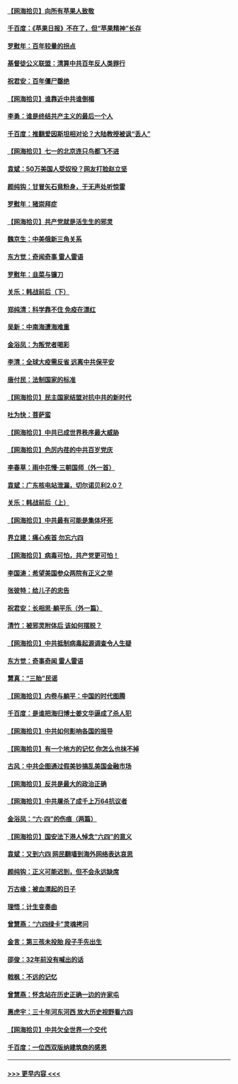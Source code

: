 #### [【网海拾贝】向所有苹果人致敬](../pages/nsc993/n13046795.md?t=06260851) 
#### [千百度：《苹果日报》不在了，但“苹果精神”长存](../pages/nsc993/n13046703.md?t=06260851) 
#### [罗慰年：百年较量的拐点](../pages/nsc993/n13046542.md?t=06260851) 
#### [基督徒公义联盟：清算中共百年反人类罪行](../pages/nsc993/n13046499.md?t=06260851) 
#### [祝君安：百年僵尸罄绝](../pages/nsc993/n13045595.md?t=06260851) 
#### [【网海拾贝】谁靠近中共谁倒楣](../pages/nsc993/n13044667.md?t=06260851) 
#### [李勇：谁是终结共产主义的最后一个人](../pages/nsc993/n13044397.md?t=06260851) 
#### [千百度：推翻爱因斯坦相对论？大陆教授被讽“丢人”](../pages/nsc993/n13043908.md?t=06260851) 
#### [【网海拾贝】七一的北京连只鸟都飞不进](../pages/nsc993/n13041377.md?t=06260851) 
#### [袁斌：50万美国人受奴役？网友打脸赵立坚](../pages/nsc993/n13041330.md?t=06260851) 
#### [颜纯钩：甘冒矢石竟粉身，于无声处听惊雷](../pages/nsc993/n13041140.md?t=06260851) 
#### [罗慰年：猪崇拜症](../pages/nsc993/n13041071.md?t=06260851) 
#### [【网海拾贝】共产党就是活生生的邪灵](../pages/nsc993/n13036627.md?t=06260851) 
#### [魏京生：中美俄新三角关系](../pages/nsc993/n13035986.md?t=06260851) 
#### [东方觉：奇闻奇事 雷人雷语](../pages/nsc993/n13035878.md?t=06260851) 
#### [罗慰年：韭菜与镰刀](../pages/nsc993/n13034374.md?t=06260851) 
#### [关乐：韩战前后（下）](../pages/nsc993/n13034113.md?t=06260851) 
#### [郑纯清：科学靠不住 免疫在漂红](../pages/nsc993/n13034093.md?t=06260851) 
#### [吴新：中南海遭海难重](../pages/nsc993/n13034084.md?t=06260851) 
#### [金浴凤：为叛党者喝彩](../pages/nsc993/n13034058.md?t=06260851) 
#### [李清：全球大疫需反省 远离中共保平安](../pages/nsc993/n13033784.md?t=06260851) 
#### [唐付民：法制国家的标准](../pages/nsc993/n13032944.md?t=06260851) 
#### [【网海拾贝】民主国家结盟对抗中共的新时代](../pages/nsc993/n13031717.md?t=06260851) 
#### [吐为快：菩萨蛮](../pages/nsc993/n13030033.md?t=06260851) 
#### [【网海拾贝】中共已成世界秩序最大威胁](../pages/nsc993/n13028138.md?t=06260851) 
#### [【网海拾贝】色厉内荏的中共百岁党庆](../pages/nsc993/n13025582.md?t=06260851) 
#### [李春草：雨中花慢‧三朝国师（外一首）](../pages/nsc993/n13025567.md?t=06260851) 
#### [袁斌：广东核电站泄漏，切尔诺贝利2.0？](../pages/nsc993/n13025475.md?t=06260851) 
#### [关乐：韩战前后（上）](../pages/nsc993/n13025387.md?t=06260851) 
#### [【网海拾贝】中共最有可能是集体坏死](../pages/nsc993/n13023101.md?t=06260851) 
#### [界立建：痛心疾首 勿忘六四](../pages/nsc993/n13022339.md?t=06260851) 
#### [【网海拾贝】病毒可怕，共产党更可怕！](../pages/nsc993/n13020728.md?t=06260851) 
#### [李国涛：希望美国参众两院有正义之举](../pages/nsc993/n13020674.md?t=06260851) 
#### [张彼特：给儿子的忠告](../pages/nsc993/n13018934.md?t=06260851) 
#### [祝君安：长相思‧躺平乐（外一篇）](../pages/nsc993/n13018923.md?t=06260851) 
#### [清竹：被邪灵附体后 该如何摆脱？](../pages/nsc993/n13018877.md?t=06260851) 
#### [【网海拾贝】中共抵制病毒起源调查令人生疑](../pages/nsc993/n13017785.md?t=06260851) 
#### [东方觉：奇事奇闻 雷人雷语](../pages/nsc993/n13017577.md?t=06260851) 
#### [慧真：“三胎”民谣](../pages/nsc993/n13017394.md?t=06260851) 
#### [【网海拾贝】内卷与躺平：中国的时代图腾](../pages/nsc993/n13016128.md?t=06260851) 
#### [千百度：是谁把海归博士姜文华逼成了杀人犯](../pages/nsc993/n13015218.md?t=06260851) 
#### [【网海拾贝】中共如何影响各国的报导](../pages/nsc993/n13012599.md?t=06260851) 
#### [【网海拾贝】有一个地方的记忆 你怎么也抹不掉](../pages/nsc993/n13009802.md?t=06260851) 
#### [古风：中共企图通过假美钞搞乱美国金融市场](../pages/nsc993/n13009626.md?t=06260851) 
#### [【网海拾贝】反共是最大的政治正确](../pages/nsc993/n13007051.md?t=06260851) 
#### [【网海拾贝】中共屠杀了成千上万64抗议者](../pages/nsc993/n13002713.md?t=06260851) 
#### [金浴凤：“六·四”的伤痕（两篇）](../pages/nsc993/n13001719.md?t=06260851) 
#### [【网海拾贝】国安法下港人悼念“六四”的意义](../pages/nsc993/n13001039.md?t=06260851) 
#### [袁斌：又到六四 网民翻墙到海外网络表达哀思](../pages/nsc993/n13000995.md?t=06260851) 
#### [颜纯钩：正义可能迟到，但不会永远缺席](../pages/nsc993/n13000920.md?t=06260851) 
#### [万古缘：被血漂起的日子](../pages/nsc993/n13000914.md?t=06260851) 
#### [理悟：计生变奏曲](../pages/nsc993/n13000414.md?t=06260851) 
#### [曾慧燕：“六四绿卡”灵魂拷问](../pages/nsc993/n13000277.md?t=06260851) 
#### [金言：第三孩未投胎 段子手先出生](../pages/nsc993/n13000215.md?t=06260851) 
#### [邵俊：32年前没有喊出的话](../pages/nsc993/n13000181.md?t=06260851) 
#### [戟枫：不远的记忆](../pages/nsc993/n13000121.md?t=06260851) 
#### [曾慧燕：怀念站在历史正确一边的许家屯](../pages/nsc993/n13000073.md?t=06260851) 
#### [惠虎宇：三十年河东河西 放大历史视野看六四](../pages/nsc993/n13000018.md?t=06260851) 
#### [【网海拾贝】中共欠全世界一个交代](../pages/nsc993/n12998706.md?t=06260851) 
#### [千百度：一位西双版纳建筑商的感恩](../pages/nsc993/n12998487.md?t=06260851) 

----
#### [ >>> 更早内容 <<< ](../indexes/nsc993-earlier.md)
